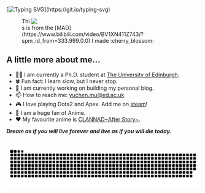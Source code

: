 [![Typing SVG](https://readme-typing-svg.demolab.com?font=Fira+Code&size=25&pause=1000&center=true&vCenter=true&width=420&lines=Hi%2C+I+am+Yuchen!)](https://git.io/typing-svg)



<figure>
  <img width="400" align="right" src="asset/workshop_hanasaku.gif" /> 
  <figcaption>This is from the [MAD](https://www.bilibili.com/video/BV1XN411Z743/?spm_id_from=333.999.0.0) I made :cherry_blossom:</figcaption>
</figure>

<!-- <img width="400" align="right" src="asset/workshop_hanasaku.gif" />  -->


## A little more about me...  

- :man_student: I am currently a Ph.D. student at [The University of Edinburgh](https://ed.ac.uk/). 
- :four_leaf_clover: Fun fact: I learn slow, but I never stop. 
- :dart: I am currently working on building my personal blog.
- 📫 How to reach me: yuchen.mu@ed.ac.uk
- :video_game: I love playing Dota2 and Apex. Add me on [steam](https://steamcommunity.com/profiles/76561198276677155)!
- :space_invader: I am a huge fan of Anime.
- :hearts: My favourite anime is [CLANNAD\~After Story\~](https://www.bilibili.com/video/BV18x411c7KQ/?spm_id_from=333.337.search-card.all.click&vd_source=dabcffd1cd0c95a73e0d13f61da7ae44).

 <em><b>Dream as if you will live forever and live as if you will die today.</b></em>
 

<br>

<picture>
  <source media="(prefers-color-scheme: dark)" srcset="https://raw.githubusercontent.com/seabro917/seabro917/output/github-contribution-grid-snake-dark.svg">
  <source media="(prefers-color-scheme: light)" srcset="https://raw.githubusercontent.com/seabro917/seabro917/output/github-contribution-grid-snake.svg">
  <img alt="github contribution grid snake animation" src="https://raw.githubusercontent.com/seabro917/seabro917/output/github-contribution-grid-snake.svg">
</picture>